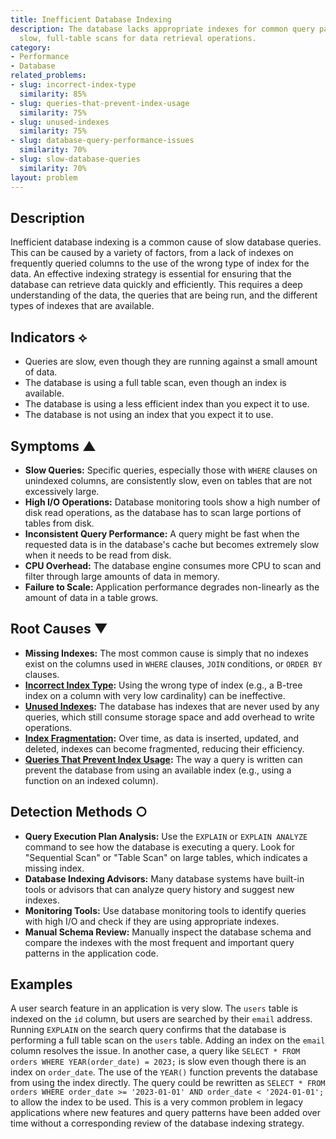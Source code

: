 ```yaml
---
title: Inefficient Database Indexing
description: The database lacks appropriate indexes for common query patterns, forcing
  slow, full-table scans for data retrieval operations.
category:
- Performance
- Database
related_problems:
- slug: incorrect-index-type
  similarity: 85%
- slug: queries-that-prevent-index-usage
  similarity: 75%
- slug: unused-indexes
  similarity: 75%
- slug: database-query-performance-issues
  similarity: 70%
- slug: slow-database-queries
  similarity: 70%
layout: problem
---
```


## Description
Inefficient database indexing is a common cause of slow database queries. This can be caused by a variety of factors, from a lack of indexes on frequently queried columns to the use of the wrong type of index for the data. An effective indexing strategy is essential for ensuring that the database can retrieve data quickly and efficiently. This requires a deep understanding of the data, the queries that are being run, and the different types of indexes that are available.

## Indicators ⟡
- Queries are slow, even though they are running against a small amount of data.
- The database is using a full table scan, even though an index is available.
- The database is using a less efficient index than you expect it to use.
- The database is not using an index that you expect it to use.

## Symptoms ▲

- **Slow Queries:** Specific queries, especially those with `WHERE` clauses on unindexed columns, are consistently slow, even on tables that are not excessively large.
- **High I/O Operations:** Database monitoring tools show a high number of disk read operations, as the database has to scan large portions of tables from disk.
- **Inconsistent Query Performance:** A query might be fast when the requested data is in the database's cache but becomes extremely slow when it needs to be read from disk.
- **CPU Overhead:** The database engine consumes more CPU to scan and filter through large amounts of data in memory.
- **Failure to Scale:** Application performance degrades non-linearly as the amount of data in a table grows.

## Root Causes ▼

- **Missing Indexes:** The most common cause is simply that no indexes exist on the columns used in `WHERE` clauses, `JOIN` conditions, or `ORDER BY` clauses.
- **[Incorrect Index Type](incorrect-index-type.md):** Using the wrong type of index (e.g., a B-tree index on a column with very low cardinality) can be ineffective.
- **[Unused Indexes](unused-indexes.md):** The database has indexes that are never used by any queries, which still consume storage space and add overhead to write operations.
- **[Index Fragmentation](index-fragmentation.md):** Over time, as data is inserted, updated, and deleted, indexes can become fragmented, reducing their efficiency.
- **[Queries That Prevent Index Usage](queries-that-prevent-index-usage.md):** The way a query is written can prevent the database from using an available index (e.g., using a function on an indexed column).

## Detection Methods ○

- **Query Execution Plan Analysis:** Use the `EXPLAIN` or `EXPLAIN ANALYZE` command to see how the database is executing a query. Look for "Sequential Scan" or "Table Scan" on large tables, which indicates a missing index.
- **Database Indexing Advisors:** Many database systems have built-in tools or advisors that can analyze query history and suggest new indexes.
- **Monitoring Tools:** Use database monitoring tools to identify queries with high I/O and check if they are using appropriate indexes.
- **Manual Schema Review:** Manually inspect the database schema and compare the indexes with the most frequent and important query patterns in the application code.

## Examples
A user search feature in an application is very slow. The `users` table is indexed on the `id` column, but users are searched by their `email` address. Running `EXPLAIN` on the search query confirms that the database is performing a full table scan on the `users` table. Adding an index on the `email` column resolves the issue. In another case, a query like `SELECT * FROM orders WHERE YEAR(order_date) = 2023;` is slow even though there is an index on `order_date`. The use of the `YEAR()` function prevents the database from using the index directly. The query could be rewritten as `SELECT * FROM orders WHERE order_date >= '2023-01-01' AND order_date < '2024-01-01';` to allow the index to be used. This is a very common problem in legacy applications where new features and query patterns have been added over time without a corresponding review of the database indexing strategy.